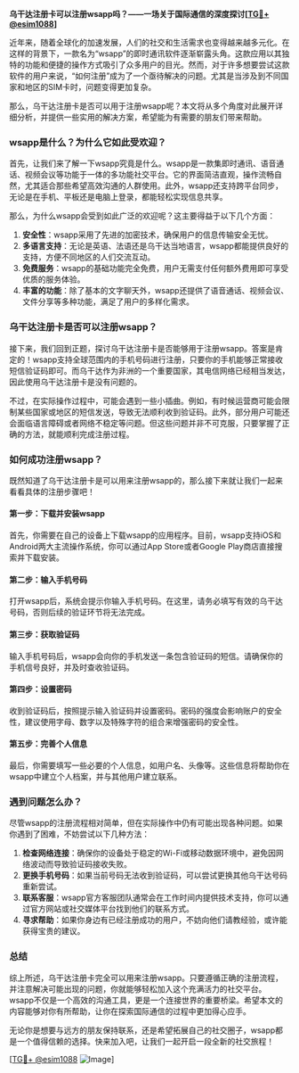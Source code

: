 **乌干达注册卡可以注册wsapp吗？——一场关于国际通信的深度探讨[[TG💪+ @esim1088](https://t.me/s/esim1088)]**

近年来，随着全球化的加速发展，人们的社交和生活需求也变得越来越多元化。在这样的背景下，一款名为“wsapp”的即时通讯软件逐渐崭露头角。这款应用以其独特的功能和便捷的操作方式吸引了众多用户的目光。然而，对于许多想要尝试这款软件的用户来说，“如何注册”成为了一个亟待解决的问题。尤其是当涉及到不同国家和地区的SIM卡时，问题变得更加复杂。

那么，乌干达注册卡是否可以用于注册wsapp呢？本文将从多个角度对此展开详细分析，并提供一些实用的解决方案，希望能为有需要的朋友们带来帮助。

### wsapp是什么？为什么它如此受欢迎？

首先，让我们来了解一下wsapp究竟是什么。wsapp是一款集即时通讯、语音通话、视频会议等功能于一体的多功能社交平台。它的界面简洁直观，操作流畅自然，尤其适合那些希望高效沟通的人群使用。此外，wsapp还支持跨平台同步，无论是在手机、平板还是电脑上登录，都能轻松实现信息共享。

那么，为什么wsapp会受到如此广泛的欢迎呢？这主要得益于以下几个方面：

1. **安全性**：wsapp采用了先进的加密技术，确保用户的信息传输安全无忧。
2. **多语言支持**：无论是英语、法语还是乌干达当地语言，wsapp都能提供良好的支持，方便不同地区的人们交流互动。
3. **免费服务**：wsapp的基础功能完全免费，用户无需支付任何额外费用即可享受优质的服务体验。
4. **丰富的功能**：除了基本的文字聊天外，wsapp还提供了语音通话、视频会议、文件分享等多种功能，满足了用户的多样化需求。

### 乌干达注册卡是否可以注册wsapp？

接下来，我们回到正题，探讨乌干达注册卡是否能够用于注册wsapp。答案是肯定的！wsapp支持全球范围内的手机号码进行注册，只要你的手机能够正常接收短信验证码即可。而乌干达作为非洲的一个重要国家，其电信网络已经相当发达，因此使用乌干达注册卡是没有问题的。

不过，在实际操作过程中，可能会遇到一些小插曲。例如，有时候运营商可能会限制某些国家或地区的短信发送，导致无法顺利收到验证码。此外，部分用户可能还会面临语言障碍或者网络不稳定等问题。但这些问题并非不可克服，只要掌握了正确的方法，就能顺利完成注册过程。

### 如何成功注册wsapp？

既然知道了乌干达注册卡是可以用来注册wsapp的，那么接下来就让我们一起来看看具体的注册步骤吧！

#### 第一步：下载并安装wsapp

首先，你需要在自己的设备上下载wsapp的应用程序。目前，wsapp支持iOS和Android两大主流操作系统，你可以通过App Store或者Google Play商店直接搜索并下载安装。

#### 第二步：输入手机号码

打开wsapp后，系统会提示你输入手机号码。在这里，请务必填写有效的乌干达号码，否则后续的验证环节将无法完成。

#### 第三步：获取验证码

输入手机号码后，wsapp会向你的手机发送一条包含验证码的短信。请确保你的手机信号良好，并及时查收验证码。

#### 第四步：设置密码

收到验证码后，按照提示输入验证码并设置密码。密码的强度会影响账户的安全性，建议使用字母、数字以及特殊字符的组合来增强密码的安全性。

#### 第五步：完善个人信息

最后，你需要填写一些必要的个人信息，如用户名、头像等。这些信息将帮助你在wsapp中建立个人档案，并与其他用户建立联系。

### 遇到问题怎么办？

尽管wsapp的注册流程相对简单，但在实际操作中仍有可能出现各种问题。如果你遇到了困难，不妨尝试以下几种方法：

1. **检查网络连接**：确保你的设备处于稳定的Wi-Fi或移动数据环境中，避免因网络波动而导致验证码接收失败。
2. **更换手机号码**：如果当前号码无法收到验证码，可以尝试更换其他乌干达号码重新尝试。
3. **联系客服**：wsapp官方客服团队通常会在工作时间内提供技术支持，你可以通过官方网站或社交媒体平台找到他们的联系方式。
4. **寻求帮助**：如果你身边有已经注册成功的用户，不妨向他们请教经验，或许能获得宝贵的建议。

### 总结

综上所述，乌干达注册卡完全可以用来注册wsapp。只要遵循正确的注册流程，并注意解决可能出现的问题，你就能够轻松加入这个充满活力的社交平台。wsapp不仅是一个高效的沟通工具，更是一个连接世界的重要桥梁。希望本文的内容能够对你有所帮助，让你在探索国际通信的过程中更加得心应手。

无论你是想要与远方的朋友保持联系，还是希望拓展自己的社交圈子，wsapp都是一个值得信赖的选择。快来加入吧，让我们一起开启一段全新的社交旅程！

[[TG💪+ @esim1088](https://t.me/s/esim1088) ![Image](https://i.postimg.cc/4NQfJmqS/Snipaste-2025-05-13-00-14-12.png)]